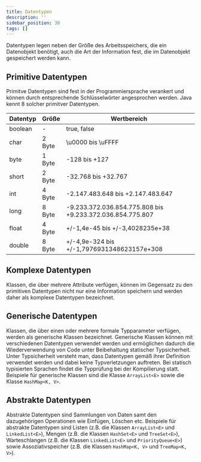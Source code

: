 ```yaml
---
title: Datentypen
description: ''
sidebar_position: 30
tags: []
---
```


Datentypen legen neben der Größe des Arbeitsspeichers, die ein Datenobjekt benötigt, auch die Art der Information fest, die im Datenobjekt gespeichert werden kann.

## Primitive Datentypen

Primitve Datentypen sind fest in der Programmiersprache verankert und können durch entsprechende Schlüsselwörter angesprochen werden. Java kennt 8 solcher primitver Datentypen.

| Datentyp | Größe  | Wertbereich                                               |
| -------- | ------ | --------------------------------------------------------- |
| boolean  | -      | true, false                                               |
| char     | 2 Byte | \\u0000 bis \\uFFFF                                       |
| byte     | 1 Byte | -128 bis +127                                             |
| short    | 2 Byte | -32.768 bis +32.767                                       |
| int      | 4 Byte | -2.147.483.648 bis +2.147.483.647                         |
| long     | 8 Byte | -9.233.372.036.854.775.808 bis +9.233.372.036.854.775.807 |
| float    | 4 Byte | +/-1,4e-45 bis +/-3,4028235e+38                           |
| double   | 8 Byte | +/-4,9e-324 bis +/-1,7976931348623157e+308                |

## Komplexe Datentypen

Klassen, die über mehrere Attribute verfügen, können im Gegensatz zu den primitiven Datentypen nicht nur eine Information speichern und werden daher als komplexe Datentypen bezeichnet.

## Generische Datentypen

Klassen, die über einen oder mehrere formale Typparameter verfügen, werden als generische Klassen bezeichnet. Generische Klassen können mit verschiedenen Datentypen verwendet werden und ermöglichen dadurch die Wiederverwendung von Code unter Beibehaltung
statischer Typsicherheit. Unter Typsicherheit versteht man, dass Datentypen gemäß ihrer Definition verwendet werden und dabei keine Typverletzungen auftreten. Bei statisch typisierten Sprachen findet die Typprüfung bei der Kompilierung statt. Beispiele für
generische Klassen sind die Klasse `ArrayList<E>` sowie die Klasse `HashMap<K, V>`.

## Abstrakte Datentypen

Abstrakte Datentypen sind Sammlungen von Daten samt den dazugehörigen Operationen wie Einfügen, Löschen etc. Beispiele für abstrakte Datentypen sind Listen (z.B. die Klassen `ArrayList<E>` und `LinkedList<E>`), Mengen (z.B. die Klassen `HashSet<E>` und
`TreeSet<E>`), Warteschlangen (z.B. die Klassen `LinkedList<E>` und `PriorityQueue<E>`) sowie Assoziativspeicher (z.B. die Klassen `HashMap<K, V>` und `TreeMap<K, V>`).
